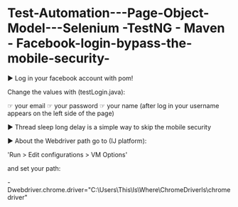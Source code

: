 # Test-Automation---Page-Object-Model---Selenium -TestNG - Maven - Facebook-login-bypass-the-mobile-security-

▶ Log in your facebook account with pom!

Change the values with (testLogin.java): 

☞ your email
☞ your password
☞ your name (after log in your username appears on the left side of the page)

▶ Thread sleep long delay is a simple way to skip the mobile security

▶ About the Webdriver path go to (IJ platform):

'Run > Edit configurations > VM Options'


 and set your path:
 
-Dwebdriver.chrome.driver="C:\\Users\\This\\Is\\Where\\ChromeDriverIs\\chromedriver"







